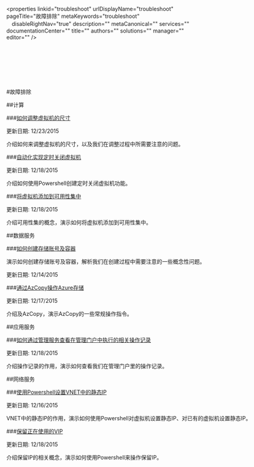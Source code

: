 <properties linkid="troubleshoot" urlDisplayName="troubleshoot" pageTitle="故障排除" metaKeywords="troubleshoot" 　disableRightNav="true" description="" metaCanonical="" services="" documentationCenter="" title="" authors="" solutions="" manager="" editor="" />
<tags ms.service="" ms.date="" wacn.date="12/23/2015"/>

<div style="margin: 0px auto; width: 880px; height: 613px;">
<div style="width: 428px; margin-top: 60px; margin-right: 42px; margin-bottom: 0px; display: inline-block;">
<div style="width: 404px; color: Red; line-height: 18px; font-size: 14px; margin-top: 35px; margin-bottom: 0px;">

 </div>
<div style="width: 404px; color: Black; line-height: 18px; font-size: 14px; margin-top: 35px; margin-bottom: 0px;">

 </div>
</div>
<div>





#故障排除


##计算

###[如何调整虚拟机的尺寸](./troubleshoot/virtual-machine-how-to-reset-vm-size.md)

更新日期: 12/23/2015

介绍如何来调整虚拟机的尺寸，以及我们在调整过程中所需要注意的问题。

###[自动化实现定时关闭虚拟机](./troubleshoot/virtual-machine-how-to-turn-off-vm-automatically.md)

更新日期: 12/18/2015

介绍如何使用Powershell创建定时关闭虚拟机功能。

###[将虚拟机添加到可用性集中](./troubleshoot/virtual-machine-add-vm-to-availability-group.md)

更新日期: 12/18/2015

介绍可用性集的概念，演示如何将虚拟机添加到可用性集中。


##数据服务

###[如何创建存储账号及容器](./troubleshoot/storage-how-to-create-account-container.md)

演示如何创建存储账号及容器，解析我们在创建过程中需要注意的一些概念性问题。

更新日期: 12/14/2015

###[通过AzCopy操作Azure存储](./troubleshoot/storage-how-to-use-azcopy.md)

更新日期: 12/17/2015

介绍及AzCopy，演示AzCopy的一些常规操作指令。

##应用服务

###[如何通过管理服务查看在管理门户中执行的相关操作记录](./troubleshoot/management-portal-how-to-see-operation-log.md)

更新日期: 12/18/2015

介绍操作记录的作用，演示如何查看我们在管理门户里的操作记录。



##网络服务

###[使用Powershell设置VNET中的静态IP](./troubleshoot/virtual-network-how-to-use-internal-ip.md)

更新日期: 12/16/2015

VNET中的静态IP的作用，演示如何使用Powershell对虚拟机设置静态IP、对已有的虚拟机设置静态IP。

###[保留正在使用的VIP](./troubleshoot/virtual-network-how-to-use-reserved-ip.md)

更新日期: 12/18/2015

介绍保留IP的相关概念，演示如何使用Powershell来操作保留IP。




